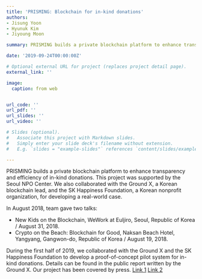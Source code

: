 ```yaml
---
title: 'PRISMING: Blockchain for in-kind donations'
authors:
- Jisung Yoon
- Hyunuk Kim
- Jiyoung Moon

summary: PRISMING builds a private blockchain platform to enhance transparency and efficiency of in-kind donations.

date: '2019-09-24T00:00:00Z'

# Optional external URL for project (replaces project detail page).
external_link: ''

image:
  caption: from web


url_code: ''
url_pdf: ''
url_slides: ''
url_video: ''

# Slides (optional).
#   Associate this project with Markdown slides.
#   Simply enter your slide deck's filename without extension.
#   E.g. `slides = "example-slides"` references `content/slides/example-slides.md`.

---
```


PRISMING builds a private blockchain platform to enhance transparency and efficiency of in-kind donations. This project was supported by the Seoul NPO Center. We also collaborated with the Ground X, a Korean blockchain lead, and the SK Happiness Foundation, a Korean nonprofit organization, for developing a real-world case.

In August 2018, team gave two talks:

- New Kids on the Blockchain, WeWork at Euljiro, Seoul, Republic of Korea / August 31, 2018.
- Crypto on the Beach: Blockchain for Good, Naksan Beach Hotel, Yangyang, Gangwon-do, Republic of Korea / August 19, 2018.

During the first half of 2019, we collaborated with the Ground X and the SK Happiness Foundation to develop a proof-of-concept pilot system for in-kind donations. Details can be found in the public report written by the Ground X. Our project has been covered by press. [Link 1](https://www.kakaocorp.com/page/detail/8693) [Link 2](https://www.news1.kr/articles/?3725822)
